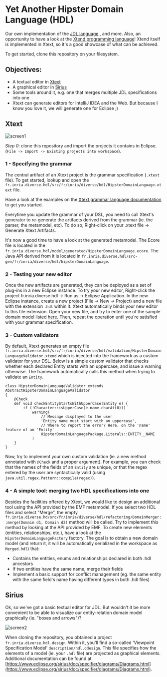 # Yet Another Hipster Domain Language (HDL)

Our own implementation of the [JDL language](https://jhipster.github.io/jhipster-uml/#jdl)., and more. Also, an opportunity to have a look at the [Xtend programming language](http://xtend-lang.org/)! Xtend itself is implemented in Xtext, so it's a good showcase of what can be achieved.

To get started, clone this repository on your filesystem.

## Objectives:
- A textual editor in [Xtext](http://www.eclipse.org/Xtext/)
- A graphical editor in [Sirius](https://eclipse.org/sirius/)
- Some tools around it, e.g. one that merges multiple JDL specifications into one
- Xtext can generate editors for IntelliJ IDEA and the Web. But because I know you love it, we will generate one for Eclipse ;)

## Xtext

![screen1](/home/dig/repositories/diverse-hdl/hdl.png)

*Step 0*: clone this repository and import the projects it contains in Eclipse. (`File -> Import -> Existing projects into workspace`).

### 1 - Specifying the grammar
The central artifact of an Xtext project is the grammar specification (`.xtext` file). To get started, lookup and open the `fr.inria.diverse.hdl/src/fr/inria/diverse/hdl/HipsterDomainLanguage.xtext` file.

Have a look at the examples on the [Xtext grammar language documentation](http://www.eclipse.org/Xtext/documentation/301_grammarlanguage.html) to get you started.

Everytime you update the grammar of your DSL, you need to call Xtext's generator to re-generate the artifacts derived from the grammar (ie. the parser, the metamodel, etc). To do so, Right-click on your .xtext file -> Generate Xtext Artifacts.

It's now a good time to have a look at the generated metamodel. The Ecore file is located in the `fr.inria.diverse.hdl/model/generated/HipsterDomainLanguage.ecore`. The Java API derived from it is located in `fr.inria.diverse.hdl/src-gen/fr/inria/diverse/hdl/hipsterDomainLanguage`.

### 2 - Testing your new editor
Once the new artifacts are generated, they can be deployed as a set of plug-ins in a new Eclipse instance. To try your new editor, Right-click the project fr.inria.diverse.hdl -> Run as -> Eclipse Application. In the new Eclipse instance, create a new project (File  -> New -> Project) and a new file with the extension `.hdl` within it. Xtext automatically binds your new editor to this file extension. Open your new file, and try to enter one of the sample domain model listed [here](http://jhipster.github.io/jhipster_uml.html#jdl). Then, repeat the operation until you're satisfied with your grammar specification.

### 3 - Custom validators
By default, Xtext generates an empty file `fr.inria.diverse.hdl/src/fr/inria/diverse/hdl/validation/HipsterDomainLanguageValidator.xtend` which is injected into the framework as a custom validator for your DSL. Below is a simple custom validator that checks whether each declared Entity starts with an uppercase, and issue a warning otherwise. The framework automatically calls this method when trying to validate an `Entity`.

```
class HipsterDomainLanguageValidator extends AbstractHipsterDomainLanguageValidator
{
	@Check
	def void checkEntityStartsWithUpperCase(Entity e) {
		if (!Character::isUpperCase(e.name.charAt(0)))
			warning(
				// Message displayed to the user
				'Entity name must start with an uppercase',
				// Where to report the error? Here, on the 'name' feature of an 'Entity'
				HipsterDomainLanguagePackage.Literals::ENTITY__NAME
			)
	}
}
```

Now, try to implement your own custom validation (ie. a new method annotated with `@Check` and a proper argument). For example, you can check that the names of the fields of an `Entity` are unique, or that the regex entered by the user are syntactically valid (using `java.util.regex.Pattern::compile(regex)`).

### 4 - A simple tool: merging two HDL specifications into one
Besides the facilities offered by Xtext, we would like to design an additional tool using the API provided by the EMF metamodel. If you select two HDL files and select "Merge", the empty `fr.inria.diverse.hd/src/fr/inria/diverse/hdl/refactoring/DomainMerger::merge(Domain d1, Domain d2)` method will be called. Try to implement this method by looking at the API provided by EMF. To create new elements (entities, relationships, etc.), have a look at the `HipsterDomainLanguageFactory` factory. The goal is to obtain a new domain model (and return it, it will be automatically serialized in the workspace as `Merged.hdl`) that:

- Contains the entities, enums and relationships declared in both .hdl ancestors
- If two entities have the same name, merge their fields
- Implement a basic support for conflict management (eg. the same entity with the same field's name having different types in both .hdl files)

## Sirius
Ok, so we've got a basic textual editor for JDL. But wouldn't it be more convenient to be able to visualize our entity-relation domain model graphically (ie. "boxes and arrows")?

![screen2](/home/dig/repositories/diverse-hdl/sirius.png) 

When cloning the repository, you obtained a project `fr.inria.diverse.hdl.design`. Within it, you'll find a so-called 'Viewpoint Specification Model' `description/hdl.odesign`. This file specifies how the elements of a model (ie. your `.hdl` file) are projected as graphical elements. Additional documentation can be found at [https://www.eclipse.org/sirius/doc/specifier/diagrams/Diagrams.html](https://www.eclipse.org/sirius/doc/specifier/diagrams/Diagrams.html).


